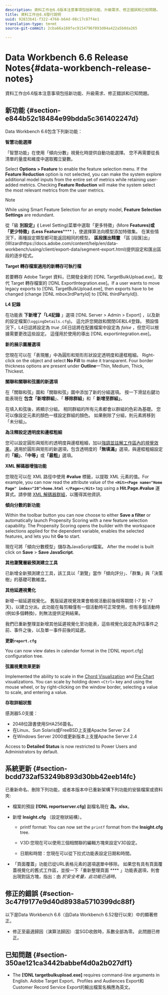 ```yaml
---
description: 資料工作台6.6版本注意事項包括新功能、升級需求、修正錯誤和已知問題。
title: 資料工作台6.6發行說明
uuid: 92833b41-f322-4768-b64d-08c17c87f4e1
translation-type: tm+mt
source-git-commit: 2cba66a160fec9154796f093d04a422a5b0da265

---
```



# Data Workbench 6.6 Release Notes{#data-workbench-release-notes}

資料工作台6.6版本注意事項包括新功能、升級需求、修正錯誤和已知問題。

## 新功能 {#section-e844b52c18484e99bdda5c361402247d}

Data Workbench 6.6包含下列新功能：

**智慧功能選擇**

「智慧功能」在使用「傾向分數」視覺化時提供自動功能選擇。 您不再需要從長清單的量度和維度中選取獨立變數。

Select **Options > Feature** to enable the feature selection menu. If the **Feature Reduction** option is not selected, you can make the system explore additional model inputs from the entire set of metrics while retaining user-added metrics. Checking **Feature Reduction** will make the system select the most relevant metrics from the user metrics.

>[!NOTE]
>
>While using Smart Feature Selection for an empty model, **Feature Selection Settings** are redundant.

從「級 **別設定」(** Level Setting)菜單中選取「更多特徵」(More **Features)或「更少特徵」(Less Features****** )，使選擇算法向模型添加特徵集。 在某些情況下，兩種設定類型都可能返回相同的模型。
**區段匯出精靈** 「區 [段匯]出」(Wizardhttps://docs.adobe.com/content/help/en/data-workbench/using/client/export-data/segment-export.html)提供設定和匯出區段的逐步程式。

**Target 轉存檔案適用的新轉存可執行檔**

若要轉存 Adobe Target 資料，已開發全新的 [!DNL TargetBulkUpload.exe]，取代 Target 轉存檔案的 [!DNL ExportIntegration.exe]。If a user wants to move legacy exports to [!DNL TargetBulkUpload.exe], then exports have to be changed (change [!DNL mbox3rdPartyId] to [!DNL thirdPartyId]).

**L4 記錄**

在功能表 **下新增了「L4記錄** 」選項 [!DNL Server > Admin > Export] ，以及新的設定檔案(`loggingDetails.cfg`)。 這允許您開啟和關閉GE和L4登錄。 預設情況下，L4日誌將設定為 *true* ,GE日誌將在配置檔案中設定為 *false* ，但您可以根據需要更改這些設定。 這僅用於使用的導出 [!DNL exportintegration.exe]。

**新的展示圖層選項**

您現在可以在「表現層」中為圓形和矩形形狀設定透明度和邊框粗細。 Right-click on the object and select **No Fill** to make it transparent. Four border thickness options are present under **Outline**—Thin, Medium, Thick, Thickest.

**關聯和關聯和弦圖的新選項**

在「關聯和弦」圖和「關聯和弦」圖中添加了新的分組選項。 按一下滑鼠右鍵功能表現在 **包含「新增群組**」、「 **移除群組**」和「 **新增至群組」**。

在填入和弦後，將顯示分組。 相同群組的所有元素都會以群組的色彩為基礎。 您可以像設定元素的顏色一樣設定群組的顏色。 如果刪除了分組，則元素將移到「未分組」。

**為注釋設定透明度和邊框粗細**

您可以設定圓形與矩形的透明度與邊框粗細，加以[強調並註解工作區內的視覺效果](../../home/c-get-started/c-vis/c-present-layer.md#concept-1235f55dfeb14e0898a1cbc13a827f67)。適用於圓形與矩形的新選項，包含透明度的&#x200B;**「無填滿」**&#x200B;選項，與邊框粗細設定的&#x200B;**「細」**、**「中等」**&#x200B;或&#x200B;**「最粗」**&#x200B;選項。

**XML 解碼器增強功能**

您現在可以在 XML 路徑中使用 **#value** 標籤，以提取 XML 元素的值。For example, you can now read the attribute value of the **`<Hit><Page name="Home Page" index="20">home.html </Page></Hit>`** tag using a **Hit.Page.#value** 運算式。請參閱 [XML 解碼器群組](../../home/c-dataset-const-proc/c-dataset-inc-files/c-types-dataset-inc-files/c-log-proc-dataset-inc-files/c-xml-dec-grps.md#concept-5eda5ab253724674832f6951e2a0d1c3)，以獲得其他資訊.

**傾向分數的新功能**

Within the toolbar button you can now choose to either **Save a filter** or automatically launch Propensity Scoring with a new feature selection capability. The Propensity Scoring opens the builder with the workspace selections applied for the dependent variable, enables the selected features, and lets you hit **Go** to start.

現在可將「傾向分數模型」儲存為JavaScript檔案。 After the model is built click on **Save** > **Save JavaScript**.

**其他瀏覽層級預測建立工具**

已新增全新預測建立工具，該工具以「瀏覽」當作「傾向評分」、「群集」與「決策樹」的基礎可數維度。

**其他延遲視覺化**

新增一組延遲視覺化。 舊版延遲視覺效果會檢視活動前後相等期間 (-7 到 +7 天)，以建立分派。此功能在每剪輯僅有一個活動時可正常使用，但有多個活動時 (例如多個轉換)，則無法提供足夠結果。

我們已重新整理並新增其他延遲視覺化至功能表，這些視覺化設定為評估事件之前、事件之後，以及單一事件前後的延遲。

**更新`report.cfg`**

You can now view dates in calendar format in the [!DNL report.cfg] configuration tree.

**弦圖視覺效果更新**

Implemented the ability to scale in the [Chord Visualization](../../home/c-get-started/c-analysis-vis/c-chord-visualization.md#concept-ca600beb11674f3bb2696edf41f1dda9) and [Pie Chart](../../home/c-get-started/c-analysis-vis/c-pie-chart.md#concept-65bd6e41ee814684a7f53ea69142f21c) visualizations. You can scale by holding down `<Ctrl>` key and using the mouse wheel, or by right-clicking on the window border, selecting a value to scale, and entering a value.

**存取詳細狀態**

感測器5.0支援：

* 2048位證書使用SHA256簽名。
* 在Linux、Sun Solaris或FreeBSD上支援Apache Server 2.4
* 在Windows Server 2000或更新版本上支援Apache Server 2.4

Access to **Detailed Status** is now restricted to Power Users and Administrators by default.

## 系統更新 {#section-bcdd732af53249b893d30bb42eeb14fc}

已重新命名、刪除下列功能，或者本版本中已重新架構下列功能的安裝檔案或資料夾:

* 檔案的預設 **[!DNL reportserver.cfg]** 副檔名現在 **為。xlsx**。

* 新增 **Insight.cfg** （設定樹狀結構）。

   * printf format: You can now set the `printf` format from the **Insight.cfg** tree.

   * V3D:您現在可以使用三個相關聯的編輯方塊來設定V3D設定。
   * 日期和時間：您現在可以從下拉式功能表設定日期和時間。

* 「頁面覆蓋」功能已從URL表格元素的選項選單中移除。 如果您有具有頁面覆蓋視覺化的舊式工作區，並按一下「重新整理頁面 **** 」功能表選項，則會出現對話方塊，指出：由 *於安全考量，此功能已過時*。

## 修正的錯誤 {#section-3c47f9177e9d40d8938a5710399dc88f}

以下是Data Workbench 6.6（自Data Workbench 6.52發行以來）中的顯著修正。

* 修正至最適歸因（演算法歸因）:當SGD收斂時，系數全部為零。 此問題已修正。

## 已知問題 {#section-350ae121ca3442babbef4d0a2b027df1}

* The **[!DNL targetbulkupload.exe]** requires command-line arguments in English. Adobe Target Export、Profiles and Audiences Export和Customer Record Service Export的輸出檔案名稱應為英文。
